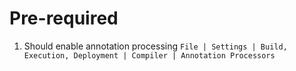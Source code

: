 # Pre-required
1. Should enable annotation processing `File | Settings | Build, Execution, Deployment | Compiler | Annotation Processors`